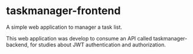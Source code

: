 # taskmanager-frontend  
A simple web application to manager a task list.  
  
  
This web application was develop to consume an API called taskmanager-backend, for studies about JWT authentication and authorization.  

